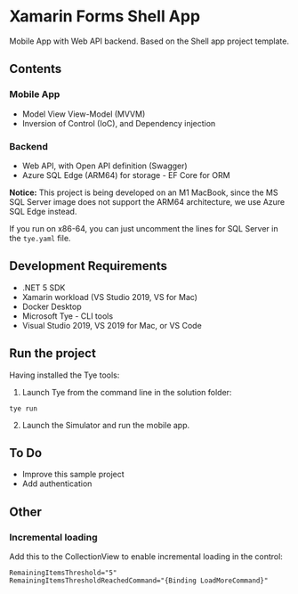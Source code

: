 ﻿# Xamarin Forms Shell App

Mobile App with Web API backend. Based on the Shell app project template.

## Contents

### Mobile App

* Model View View-Model (MVVM)
* Inversion of Control (IoC), and Dependency injection

### Backend

* Web API, with Open API definition (Swagger)
* Azure SQL Edge (ARM64) for storage - EF Core for ORM

**Notice:** This project is being developed on an M1 MacBook, since the MS SQL Server image does not support the ARM64 architecture, we use Azure SQL Edge instead.

If you run on x86-64, you can just uncomment the lines for SQL Server in the ```tye.yaml``` file.

## Development Requirements

* .NET 5 SDK
* Xamarin workload (VS Studio 2019, VS for Mac)
* Docker Desktop
* Microsoft Tye - CLI tools
* Visual Studio 2019, VS 2019 for Mac, or VS Code

## Run the project

Having installed the Tye tools:

1. Launch Tye from the command line in the solution folder:

```
tye run
```

2. Launch the Simulator and run the mobile app.

## To Do
* Improve this sample project
* Add authentication

## Other

### Incremental loading

Add this to the CollectionView to enable incremental loading in the control:

```xaml
RemainingItemsThreshold="5"
RemainingItemsThresholdReachedCommand="{Binding LoadMoreCommand}"
```